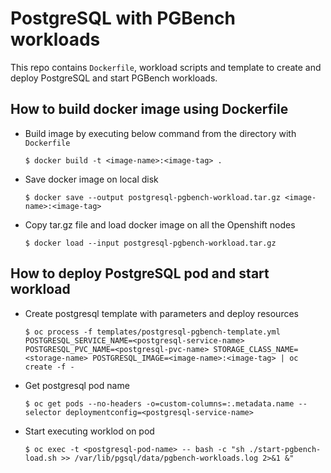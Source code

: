 
# PostgreSQL with PGBench workloads
This repo contains `Dockerfile`, workload scripts and template to create and deploy PostgreSQL and start PGBench workloads. 

## How to build docker image using Dockerfile
- Build image by executing below command from the directory with `Dockerfile`
    ```
    $ docker build -t <image-name>:<image-tag> .
    ```
- Save docker image on local disk
    ```
    $ docker save --output postgresql-pgbench-workload.tar.gz <image-name>:<image-tag>
    ```
- Copy tar.gz file and load docker image on all the Openshift nodes
    ```
    $ docker load --input postgresql-pgbench-workload.tar.gz
    ```

## How to deploy PostgreSQL pod and start workload
- Create postgresql template with parameters and deploy resources
    ```
    $ oc process -f templates/postgresql-pgbench-template.yml POSTGRESQL_SERVICE_NAME=<postgresql-service-name> POSTGRESQL_PVC_NAME=<postgresql-pvc-name> STORAGE_CLASS_NAME=<storage-name> POSTGRESQL_IMAGE=<image-name>:<image-tag> | oc create -f -
    ```

- Get postgresql pod name
    ```
    $ oc get pods --no-headers -o=custom-columns=:.metadata.name --selector deploymentconfig=<postgresql-service-name>
    ```

- Start executing worklod on pod
    ```
    $ oc exec -t <postgresql-pod-name> -- bash -c "sh ./start-pgbench-load.sh >> /var/lib/pgsql/data/pgbench-workloads.log 2>&1 &"
    ```